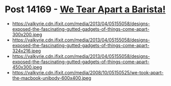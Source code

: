 # Post 14169 - [We Tear Apart a Barista!](https://www.ifixit.com/News/14169/we-tear-apart-a-barista)

- https://valkyrie.cdn.ifixit.com/media/2013/04/05155058/designs-exposed-the-fascinating-gutted-gadgets-of-things-come-apart-300x200.jpeg
- https://valkyrie.cdn.ifixit.com/media/2013/04/05155058/designs-exposed-the-fascinating-gutted-gadgets-of-things-come-apart-324x216.jpeg
- https://valkyrie.cdn.ifixit.com/media/2013/04/05155058/designs-exposed-the-fascinating-gutted-gadgets-of-things-come-apart-450x300.jpeg
- https://valkyrie.cdn.ifixit.com/media/2008/10/05150525/we-took-apart-the-macbook-unibody-600x400.jpeg

